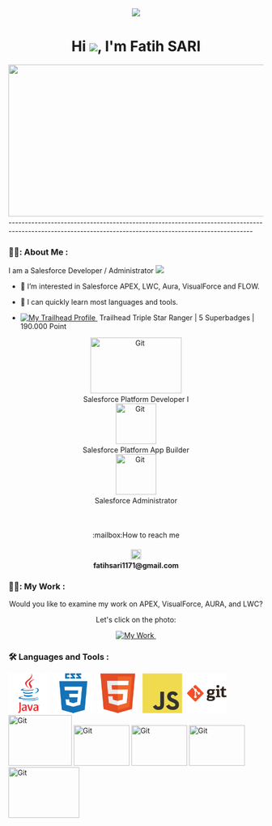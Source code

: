 <div id="header" align="center">
  <img src="https://media.giphy.com/media/M9gbBd9nbDrOTu1Mqx/giphy.gif" width="100"/>
</div>
<h1 align="center">
                                         Hi 
  <img src="https://media.giphy.com/media/hvRJCLFzcasrR4ia7z/giphy.gif" width="30px"/>, I'm Fatih SARI
</h1>
<div align="center">
  <img src="https://media.giphy.com/media/dWesBcTLavkZuG35MI/giphy.gif" width="600" height="300"/>
</div>
---------------------------------------------------------------------------------------------------------------------------------------------------------

### 👨‍💻: About Me :
I am a Salesforce Developer / Administrator <img src="https://media.giphy.com/media/WUlplcMpOCEmTGBtBW/giphy.gif" width="30"> 

- :telescope: I’m interested in Salesforce APEX, LWC, Aura, VisualForce and FLOW.


- :seedling:  I can quickly learn most languages and tools.
- [<img src="https://www.pngitem.com/pimgs/m/132-1320381_salesforce-trailhead-logo-hd-png-download.png" title="My Trailhead Profile" alt="My Trailhead Profile" width="32" height="20"/>&nbsp;](https://trailblazer.me/id/fatihsari/) Trailhead Triple Star Ranger | 5 Superbadges | 190.000 Point
<div align="center">
<img src="https://www.coursejoiner.com/wp-content/uploads/2021/12/Salesforce-Certified-Platform-Developer-1-Practice-Exams.jpg" title="Git" **alt="Git" width="180" height="110"/> <br>
 <p1> Salesforce Platform Developer I </p1> <br>
<img src="https://developer.salesforce.com/resources2/certification-site/images/Certifications-logo/Platform-App-Builder.png" title="Git" **alt="Git" width="80" height="80"/> <br>
 <p1> Salesforce Platform App Builder </p1> <br>
<img src="https://developer.salesforce.com/resources2/certification-site/images/Certifications-logo/Administrator.png" title="Git" **alt="Git" width="80" height="80"/> <br> <p1> Salesforce Administrator </p1> <br>
</div>
<br>
<br>
<br>
<div align="center">
:mailbox:How to reach me <br>    

<h4 height="20">
<img src="https://cdn4.iconfinder.com/data/icons/social-media-logos-6/512/112-gmail_email_mail-512.png" title="Git" **alt="Git" width="20" height="20"/>  <br>   fatihsari1171@gmail.com         
</h4>
</div>

### 👨‍💻: My Work :
<div align="center">
Would you like to examine my work on APEX, VisualForce, AURA, and LWC? 


Let's click on the photo: 

[<img src="https://matob.web.id/random/wp-content/uploads/sites/2/2021/12/GitHub.jpg" title="My Work" alt="My Work" width="64" height="40"/>&nbsp;](https://github.com/fatihsari07/Developer)   

</div>

### :hammer_and_wrench: Languages and Tools :

<div>
  <img src="https://github.com/devicons/devicon/blob/master/icons/java/java-original-wordmark.svg" title="Java" alt="Java" width="80" height="80"/>&nbsp;
  <img src="https://github.com/devicons/devicon/blob/master/icons/css3/css3-plain-wordmark.svg"  title="CSS3" alt="CSS" width="80" height="80"/>&nbsp;
  <img src="https://github.com/devicons/devicon/blob/master/icons/html5/html5-original.svg" title="HTML5" alt="HTML" width="80" height="80"/>&nbsp;
  <img src="https://github.com/devicons/devicon/blob/master/icons/javascript/javascript-original.svg" title="JavaScript" alt="JavaScript" width="80" height="80"/>&nbsp;
  <img src="https://github.com/devicons/devicon/blob/master/icons/git/git-original-wordmark.svg" title="Git" **alt="Git" width="80" height="80"/>
  <img src="https://storage.googleapis.com/rapitek-company-website.appspot.com/uploads/froala_editor/images/1663577562488.png" title="Git" **alt="Git" width="125" height="100"/>
   <img src="https://res.cloudinary.com/practicaldev/image/fetch/s--AabkIKrI--/c_limit%2Cf_auto%2Cfl_progressive%2Cq_auto%2Cw_880/https://1.bp.blogspot.com/-SgEgl_mvceU/Xh84R-T7frI/AAAAAAAAA0g/LeguRKrk27oSGbBVRrULWoTW4MOxn9hZwCLcBGAsYHQ/s320/lightning-web-components.png" title="Git" **alt="Git" width="110" height="80"/>
<img src="https://www.opencodez.com/wp-content/uploads/2017/12/Visualforce.png" title="Git" **alt="Git" width="110" height="80"/>
<img src="https://images.fpt.shop/unsafe/filters:quality(90)/fptshop.com.vn/uploads/images/tin-tuc/146213/Originals/visual-studio-code_jpg.jpg" title="Git" **alt="Git" width="110" height="80"/>
<img src="https://download.logo.wine/logo/Jira_(software)/Jira_(software)-Logo.wine.png" title="Git" **alt="Git" width="140" height="100"/>
</div>
